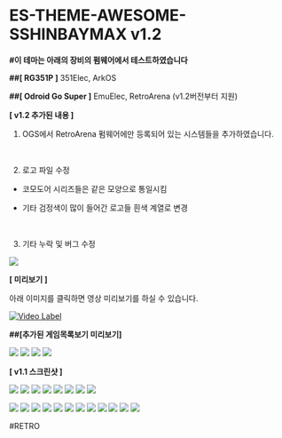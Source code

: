 # ES-THEME-AWESOME-SSHINBAYMAX v1.2	

**#이 테마는 아래의 장비의 펌웨어에서 테스트하였습니다**

**##[ RG351P ]**
351Elec, ArkOS

**##[ Odroid Go Super ]**
EmuElec, RetroArena (v1.2버전부터 지원)


**[ v1.2 추가된 내용 ]**


1. OGS에서 RetroArena 펌웨어에만 등록되어 있는 시스템들을 추가하였습니다.

​

2. 로고 파일 수정

  - 코모도어 시리즈들은 같은 모양으로 통일시킴

  - 기타 검정색이 많이 들어간 로고들 흰색 계열로 변경 

​

3. 기타 누락 및 버그 수정

![](screenshots/awesome_v12_screenshots.png)


**[ 미리보기 ]**

아래 이미지를 클릭하면 영상 미리보기를 하실 수 있습니다.

[![Video Label](https://www.youtube.com/embed/qQsE9U-7HIU)](https://www.youtube.com/embed/qQsE9U-7HIU)



**##[추가된 게임목록보기 미리보기]**

![](screenshots/1.png)
![](screenshots/3.png)
![](screenshots/4.png)
![](screenshots/5.png)


**[ v1.1 스크린샷 ]**

![](screenshots/h1.png)
![](screenshots/h3.png)
![](screenshots/h4.png)
![](screenshots/h5.png)
![](screenshots/h8.png)
![](screenshots/h9.png)
![](screenshots/h10.png)
![](screenshots/h11.png)

![](screenshots/v1.png)
![](screenshots/v2.png)
![](screenshots/v3.png)
![](screenshots/v4.png)
![](screenshots/v5.png)
![](screenshots/v6.png)
![](screenshots/v7.png)
![](screenshots/v8.png)
![](screenshots/v9.png)
![](screenshots/v10.png)
![](screenshots/v13.png)
![](screenshots/v14.png)

#RETRO
